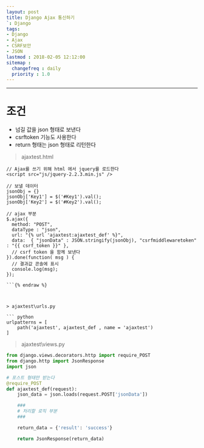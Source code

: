 ```yaml
---
layout: post
title: Django Ajax 통신하기
`: Django
tags:
- Django
- Ajax
- CSRF보안
- JSON
lastmod : 2018-02-05 12:12:00
sitemap :
  changefreq : daily
  priority : 1.0
---
```


***

# 조건

* 넘길 값을 json 형태로 보낸다
* csrftoken 기능도 사용한다
* return 형태는 json 형태로 리턴한다

<!--미리보기-->

> ajaxtest.html

```javascript{% raw %}
// Ajax를 쓰기 위해 html 에서 jquery를 로드한다
<script src="js/jquery-2.2.3.min.js" />

// 보낼 데이터
jsonObj = {}
jsonObj['Key1'] = $('#Key1').val();
jsonObj['Key2'] = $('#Key2').val();

// ajax 부분
$.ajax({
  method: "POST",
  dataType : "json",
  url: "{% url 'ajaxtest:ajaxtest_def' %}",
  data:  { "jsonData" : JSON.stringify(jsonObj), "csrfmiddlewaretoken" : "{{ csrf_token }}" },
  // csrf token 을 함께 보낸다
}).done(function( msg ) {
  // 결과값 콘솔에 표시
  console.log(msg);  
});

```{% endraw %}



> ajaxtest\urls.py

``` python
urlpatterns = [
    path('ajaxtest', ajaxtest_def , name = 'ajaxtest')
]
```

> ajaxtest\views.py

``` python
from django.views.decorators.http import require_POST
from django.http import JsonResponse
import json

# 포스트 형태만 받는다
@require_POST
def ajaxtest_def(request):
    json_data = json.loads(request.POST['jsonData'])

    ###
    # 처리할 로직 부분
    ###

    return_data = {'result': 'success'}

    return JsonResponse(return_data)
```